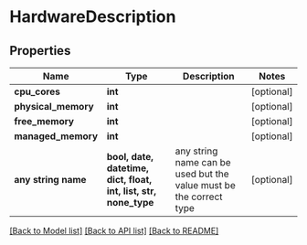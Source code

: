 # HardwareDescription


## Properties
Name | Type | Description | Notes
------------ | ------------- | ------------- | -------------
**cpu_cores** | **int** |  | [optional] 
**physical_memory** | **int** |  | [optional] 
**free_memory** | **int** |  | [optional] 
**managed_memory** | **int** |  | [optional] 
**any string name** | **bool, date, datetime, dict, float, int, list, str, none_type** | any string name can be used but the value must be the correct type | [optional]

[[Back to Model list]](../README.md#documentation-for-models) [[Back to API list]](../README.md#documentation-for-api-endpoints) [[Back to README]](../README.md)


